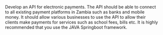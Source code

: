 Develop an API for electronic payments. The API should be able to connect to all existing payment platforms in Zambia such as banks and mobile money. 
It should allow various businesses to use the API to allow their clients make payments for services such as school fees, bills etc. It is highly recommended that you use the JAVA Springboot framework.

